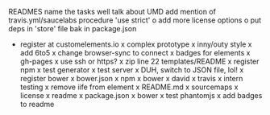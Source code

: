 READMES
  name the tasks well
  talk about UMD
  add mention of travis.yml/saucelabs procedure
'use strict'
o add more license options
o put deps in 'store' file bak in package.json
- register at customelements.io
x complex prototype
x inny/outy style
x add 6to5
x change browser-sync to connect
x badges for elements
x gh-pages
x use ssh or https?
x zip line 22 templates/README
x register npm
x test generator
x test server
x DUH, switch to JSON file, lol!
x register bower
x bower.json
x npm
x bower
x david
x travis
x intern testing
x remove iife from element
x README.md
x sourcemaps
x license
x readme
x package.json
x bower
x test phantomjs
x add badges to readme

